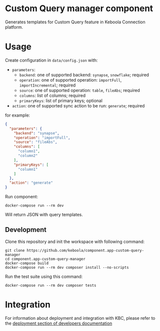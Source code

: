 # Custom Query manager component

Generates templates for Custom Query feature in Keboola Connection platform.

# Usage

Create configuration in `data/config.json` with:
- `parameters`:
    - `backend`: one of supported backend: `synapse`, `snowflake`; required
    - `operation`: one of supported operation: `importFull`, `importIncremental`; required
    - `source`: one of supported operation: `table`, `fileAbs`; required
    - `columns`: list of columns; required
    - `primaryKeys`: list of primary keys; optional
- `action`: one of supported sync action to be run: `generate`; required

for example:
```json
{
  "parameters": {
    "backend": "synapse",
    "operation": "importFull",
    "source": "fileAbs",
    "columns": [
      "column1",
      "column2"
    ],
    "primaryKeys": [
      "column1"
    ]
  },
  "action": "generate"
}
```

Run component:
```shell
docker-compose run --rm dev
```

Will return JSON with query templates.

## Development
 
Clone this repository and init the workspace with following command:

```
git clone https://github.com/keboola/component.app-custom-query-manager
cd component.app-custom-query-manager
docker-compose build
docker-compose run --rm dev composer install --no-scripts
```

Run the test suite using this command:

```
docker-compose run --rm dev composer tests
```
 
# Integration

For information about deployment and integration with KBC, please refer to the [deployment section of developers documentation](https://developers.keboola.com/extend/component/deployment/) 
